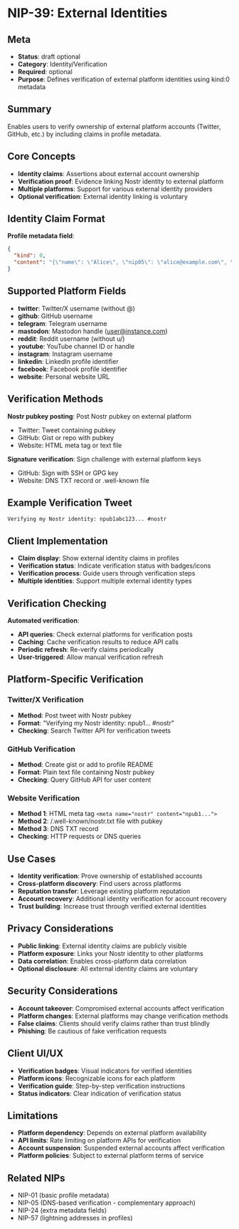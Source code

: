 # NIP-39: External Identities

## Meta
- **Status**: draft optional
- **Category**: Identity/Verification
- **Required**: optional
- **Purpose**: Defines verification of external platform identities using kind:0 metadata

## Summary
Enables users to verify ownership of external platform accounts (Twitter, GitHub, etc.) by including claims in profile metadata.

## Core Concepts
- **Identity claims**: Assertions about external account ownership
- **Verification proof**: Evidence linking Nostr identity to external platform
- **Multiple platforms**: Support for various external identity providers
- **Optional verification**: External identity linking is voluntary

## Identity Claim Format
**Profile metadata field**:
```json
{
  "kind": 0,
  "content": "{\"name\": \"Alice\", \"nip05\": \"alice@example.com\", \"twitter\": \"alice_twitter\", \"github\": \"alice-dev\"}"
}
```

## Supported Platform Fields
- **twitter**: Twitter/X username (without @)
- **github**: GitHub username
- **telegram**: Telegram username
- **mastodon**: Mastodon handle (user@instance.com)
- **reddit**: Reddit username (without u/)
- **youtube**: YouTube channel ID or handle
- **instagram**: Instagram username
- **linkedin**: LinkedIn profile identifier
- **facebook**: Facebook profile identifier
- **website**: Personal website URL

## Verification Methods
**Nostr pubkey posting**: Post Nostr pubkey on external platform
- Twitter: Tweet containing pubkey
- GitHub: Gist or repo with pubkey
- Website: HTML meta tag or text file

**Signature verification**: Sign challenge with external platform keys
- GitHub: Sign with SSH or GPG key
- Website: DNS TXT record or .well-known file

## Example Verification Tweet
```
Verifying my Nostr identity: npub1abc123... #nostr
```

## Client Implementation
- **Claim display**: Show external identity claims in profiles
- **Verification status**: Indicate verification status with badges/icons
- **Verification process**: Guide users through verification steps
- **Multiple identities**: Support multiple external identity types

## Verification Checking
**Automated verification**:
- **API queries**: Check external platforms for verification posts
- **Caching**: Cache verification results to reduce API calls
- **Periodic refresh**: Re-verify claims periodically
- **User-triggered**: Allow manual verification refresh

## Platform-Specific Verification

### Twitter/X Verification
- **Method**: Post tweet with Nostr pubkey
- **Format**: "Verifying my Nostr identity: npub1... #nostr"
- **Checking**: Search Twitter API for verification tweets

### GitHub Verification
- **Method**: Create gist or add to profile README
- **Format**: Plain text file containing Nostr pubkey
- **Checking**: Query GitHub API for user content

### Website Verification
- **Method 1**: HTML meta tag `<meta name="nostr" content="npub1...">`
- **Method 2**: /.well-known/nostr.txt file with pubkey
- **Method 3**: DNS TXT record
- **Checking**: HTTP requests or DNS queries

## Use Cases
- **Identity verification**: Prove ownership of established accounts
- **Cross-platform discovery**: Find users across platforms
- **Reputation transfer**: Leverage existing platform reputation
- **Account recovery**: Additional identity verification for account recovery
- **Trust building**: Increase trust through verified external identities

## Privacy Considerations
- **Public linking**: External identity claims are publicly visible
- **Platform exposure**: Links your Nostr identity to other platforms
- **Data correlation**: Enables cross-platform data correlation
- **Optional disclosure**: All external identity claims are voluntary

## Security Considerations
- **Account takeover**: Compromised external accounts affect verification
- **Platform changes**: External platforms may change verification methods
- **False claims**: Clients should verify claims rather than trust blindly
- **Phishing**: Be cautious of fake verification requests

## Client UI/UX
- **Verification badges**: Visual indicators for verified identities
- **Platform icons**: Recognizable icons for each platform
- **Verification guide**: Step-by-step verification instructions
- **Status indicators**: Clear indication of verification status

## Limitations
- **Platform dependency**: Depends on external platform availability
- **API limits**: Rate limiting on platform APIs for verification
- **Account suspension**: Suspended external accounts affect verification
- **Platform policies**: Subject to external platform terms of service

## Related NIPs
- NIP-01 (basic profile metadata)
- NIP-05 (DNS-based verification - complementary approach)
- NIP-24 (extra metadata fields)
- NIP-57 (lightning addresses in profiles) 